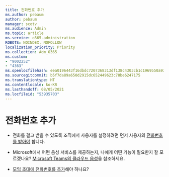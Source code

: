 ```yaml
---
title: 전화번호 추가
ms.author: pebaum
author: pebaum
manager: scotv
ms.audience: Admin
ms.topic: article
ms.service: o365-administration
ROBOTS: NOINDEX, NOFOLLOW
localization_priority: Priority
ms.collection: Adm_O365
ms.custom:
- "9002252"
- "4363"
ms.openlocfilehash: eea0196443f16dbdc7207368313df138c4303cb1c1969550a9302a35cc6ed2df
ms.sourcegitcommit: b5f7da89a650d2915dc652449623c78be6247175
ms.translationtype: HT
ms.contentlocale: ko-KR
ms.lasthandoff: 08/05/2021
ms.locfileid: "53935703"
---
```

# <a name="add-phone-number"></a>전화번호 추가

- 전화를 걸고 받을 수 있도록 조직에서 사용자를 설정하려면 먼저 사용자의 [전화번호를 받아야](https://docs.microsoft.com/MicrosoftTeams/manage-phone-numbers-for-your-organization/) 합니다.

- Microsoft에서 어떤 음성 서비스를 제공하는지, 나에게 어떤 기능이 필요한지 잘 모르겠나요? [Microsoft Teams의 클라우드 음성](https://docs.microsoft.com/MicrosoftTeams/cloud-voice-landing-page)을 참조하세요.

- [모임 초대에 전화번호를 추가](https://docs.microsoft.com/MicrosoftTeams/set-the-phone-numbers-included-on-invites-in-teams)해야 하나요?
